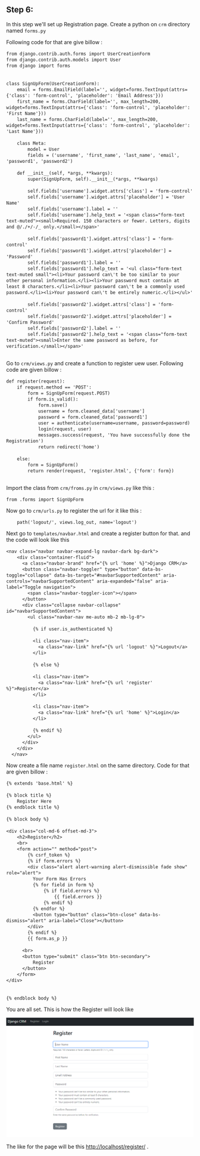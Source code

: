 ## Step 6:
In this step we'll set up Registration page. Create a python on `crm` directory named `forms.py`

Following code for that are give billow :
```commandline
from django.contrib.auth.forms import UserCreationForm
from django.contrib.auth.models import User
from django import forms


class SignUpForm(UserCreationForm):
    email = forms.EmailField(label='', widget=forms.TextInput(attrs={'class': 'form-control', 'placeholder': 'Email Address'}))
    first_name = forms.CharField(label='', max_length=200, widget=forms.TextInput(attrs={'class': 'form-control', 'placeholder': 'First Name'}))
    last_name = forms.CharField(label='', max_length=200, widget=forms.TextInput(attrs={'class': 'form-control', 'placeholder': 'Last Name'}))

    class Meta:
        model = User
        fields = ('username', 'first_name', 'last_name', 'email', 'password1', 'password2')

    def __init__(self, *args, **kwargs):
        super(SignUpForm, self).__init__(*args, **kwargs)

        self.fields['username'].widget.attrs['class'] = 'form-control'
        self.fields['username'].widget.attrs['placeholder'] = 'User Name'
        self.fields['username'].label = ''
        self.fields['username'].help_text = '<span class="form-text text-muted"><small>Required. 150 characters or fewer. Letters, digits and @/./+/-/_ only.</small></span>'

        self.fields['password1'].widget.attrs['class'] = 'form-control'
        self.fields['password1'].widget.attrs['placeholder'] = 'Password'
        self.fields['password1'].label = ''
        self.fields['password1'].help_text = '<ul class="form-text text-muted small"><li>Your password can\'t be too similar to your other personal information.</li><li>Your password must contain at least 8 characters.</li><li>Your password can\'t be a commonly used password.</li><li>Your password can\'t be entirely numeric.</li></ul>'

        self.fields['password2'].widget.attrs['class'] = 'form-control'
        self.fields['password2'].widget.attrs['placeholder'] = 'Confirm Password'
        self.fields['password2'].label = ''
        self.fields['password2'].help_text = '<span class="form-text text-muted"><small>Enter the same password as before, for verification.</small></span>'


```

Go to `crm/views.py` and create a function to register uew user. Following code are given billow :
```commandline
def register(request):
    if request.method == 'POST':
        form = SignUpForm(request.POST)
        if form.is_valid():
            form.save()
            username = form.cleaned_data['username']
            password = form.cleaned_data['password1']
            user = authenticate(username=username, password=password)
            login(request, user)
            messages.success(request, 'You have successfully done the Registration')
            return redirect('home')

    else:
        form = SignUpForm()
        return render(request, 'register.html', {'form': form})


```

Import the class from `crm/froms.py` in `crm/views.py` like this :
```commandline
from .forms import SignUpForm
```

Now go to `crm/urls.py` to register the url for it like this :
```commandline
    path('logout/', views.log_out, name='logout')

```

Next go to `templates/navbar.html` and create a register button for that. and the code will look like this
```commandline
<nav class="navbar navbar-expand-lg navbar-dark bg-dark">
    <div class="container-fluid">
      <a class="navbar-brand" href="{% url 'home' %}">Django CRM</a>
      <button class="navbar-toggler" type="button" data-bs-toggle="collapse" data-bs-target="#navbarSupportedContent" aria-controls="navbarSupportedContent" aria-expanded="false" aria-label="Toggle navigation">
        <span class="navbar-toggler-icon"></span>
      </button>
      <div class="collapse navbar-collapse" id="navbarSupportedContent">
        <ul class="navbar-nav me-auto mb-2 mb-lg-0">

          {% if user.is_authenticated %}

          <li class="nav-item">
            <a class="nav-link" href="{% url 'logout' %}">Logout</a>
          </li>

          {% else %}

          <li class="nav-item">
            <a class="nav-link" href="{% url 'register' %}">Register</a>
          </li>

          <li class="nav-item">
            <a class="nav-link" href="{% url 'home' %}">Login</a>
          </li>

          {% endif %}
        </ul>
      </div>
    </div>
  </nav>

```

Now create a file name `register.html` on the same directory. Code for that are given billow :
```commandline
{% extends 'base.html' %}

{% block title %}
    Register Here
{% endblock title %}

{% block body %}

<div class="col-md-6 offset-md-3">
    <h2>Register</h2>
    <br>
    <form action="" method="post">
        {% csrf_token %}
        {% if form.errors %}
        <div class="alert alert-warning alert-dismissible fade show" role="alert">
          Your Form Has Errors
          {% for field in form %}
              {% if field.errors %}
                  {{ field.errors }}
              {% endif %}
          {% endfor %}
          <button type="button" class="btn-close" data-bs-dismiss="alert" aria-label="Close"></button>
        </div>
        {% endif %}
        {{ form.as_p }}

      <br>
      <button type="submit" class="btn btn-secondary">
          Register
      </button>
    </form>
</div>


{% endblock body %}

```

You are all set. This is how the Register will look like

![ApparkyRegister](../ss/ss4.PNG)

The like for the page will be this [http://localhost/register/](http://localhost/register/) .

